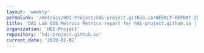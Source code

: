 ```yaml
---
layout: 'weekly'
permalink: '/metrics/HDI-Project/hdi-project.github.io/WEEKLY-REPORT-2020-02-02'
title: 'DAI Lab OSS Metrics Metrics report for hdi-project.github.io | WEEKLY-REPORT-2020-02-02'
organization: 'HDI-Project'
repository: 'hdi-project.github.io'
current_date: '2020-02-02'
---
```

